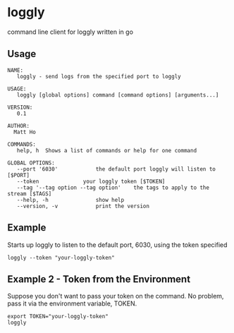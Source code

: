 loggly
======

command line client for loggly written in go

## Usage

```
NAME:
   loggly - send logs from the specified port to loggly

USAGE:
   loggly [global options] command [command options] [arguments...]

VERSION:
   0.1

AUTHOR:
  Matt Ho

COMMANDS:
   help, h	Shows a list of commands or help for one command

GLOBAL OPTIONS:
   --port '6030'			the default port loggly will listen to [$PORT]
   --token 				your loggly token [$TOKEN]
   --tag '--tag option --tag option'	the tags to apply to the stream [$TAGS]
   --help, -h				show help
   --version, -v			print the version
```

## Example

Starts up loggly to listen to the default port, 6030, using the token specified

```
loggly --token "your-loggly-token"
```

## Example 2 - Token from the Environment

Suppose you don't want to pass your token on the command.  No problem, pass it via the environment variable, TOKEN.

```
export TOKEN="your-loggly-token"
loggly
```